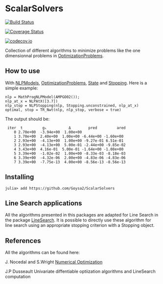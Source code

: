 # ScalarSolvers

[![Build Status](https://travis-ci.org/Goysa2/ScalarSolvers.jl.svg?branch=master)](https://travis-ci.org/Goysa2/ScalarSolvers.jl)

[![Coverage Status](https://coveralls.io/repos/Goysa2/ScalarSolvers.jl/badge.svg?branch=master&service=github)](https://coveralls.io/github/Goysa2/ScalarSolvers.jl?branch=master)

[![codecov.io](http://codecov.io/github/Goysa2/ScalarSolvers.jl/coverage.svg?branch=master)](http://codecov.io/github/Goysa2/ScalarSolvers.jl?branch=master)

Collection of different algorithms to minimize problems like the one dimensionnal problems in [OptimizationProblems](https://github.com/JuliaSmoothOptimizers/OptimizationProblems.jl).

## How to use
With [NLPModels](https://github.com/JuliaSmoothOptimizers/NLPModels.jl), [OptimizationProblems](https://github.com/JuliaSmoothOptimizers/OptimizationProblems.jl), [State](https://github.com/Goysa2/State.jl) and [Stopping](https://github.com/Goysa2/Stopping.jl). Here is a simple example:
```
nlp = MathProgNLPModel(AMPGO02());
nlp_at_x = NLPAtX([3.7])
nlp_stop = NLPStopping(nlp, Stopping.unconstrained, nlp_at_x)
optimal, stop = TR_Nwt(nlp, nlp_stop, verbose = true)
```
The output should be:

```
 iter  t         gₖ          Δ        pred         ared
    0 2.70e+00  -3.94e+00  1.00e+00
    1 3.70e+00  2.40e+00  1.00e+00 -6.44e+00 -1.60e+00
    2 2.93e+00  -4.13e+00  1.00e+00 -9.27e-01 6.51e-01
    3 2.93e+00  -4.13e+00  5.00e-01 -2.44e+00 -9.85e-02
    4 3.43e+00  4.16e-01  5.00e-01 -1.64e+00 -1.08e+00
    5 3.39e+00  -1.02e-02  1.00e+00 -8.33e-03 -8.18e-03
    6 3.39e+00  -4.32e-06  2.00e+00 -4.83e-06 -4.83e-06
    7 3.39e+00  -7.75e-13  4.00e+00 -8.56e-13 -8.56e-13

```

## Installing
`julia> add https://github.com/Goysa2/ScalarSolvers`

## Line Search applications
All the algorithms presented in this packages are adapted for Line Search in
the package [LineSearch](https://github.com/Goysa2/LineSearch).
It is possible to directly use these algorithm for line search using an appropriate stopping criterion with a Stopping object.

## References
All the algorithms can be found here:

J. Nocedal and S.Wright [Numerical Optimization](http://www.bioinfo.org.cn/~wangchao/maa/Numerical_Optimization.pdf)

J.P Dusseault Univariate diffentiable optiization algorithms and LineSearch
computation

